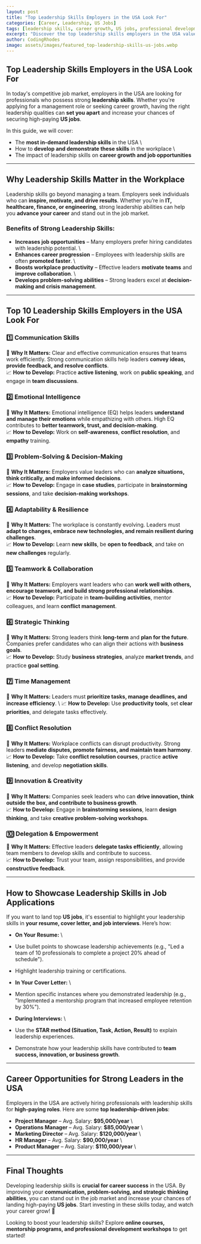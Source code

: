 ```yaml
---
layout: post
title: "Top Leadership Skills Employers in the USA Look For"
categories: [Career, Leadership, US Jobs]
tags: [leadership skills, career growth, US jobs, professional development, workplace success]
excerpt: "Discover the top leadership skills employers in the USA value the most. Learn how to develop these skills and increase your chances of securing high-paying US jobs."
author: CodingRhodes
image: assets/images/featured_top-leadership-skills-us-jobs.webp
---
```


## Top Leadership Skills Employers in the USA Look For  

In today's competitive job market, employers in the USA are looking for professionals who possess strong **leadership skills**. Whether you're applying for a management role or seeking career growth, having the right leadership qualities can **set you apart** and increase your chances of securing high-paying **US jobs**.

In this guide, we will cover:
-  The **most in-demand leadership skills** in the USA  \
-  How to **develop and demonstrate these skills** in the workplace  \
-  The impact of leadership skills on **career growth and job opportunities**  

---

## Why Leadership Skills Matter in the Workplace  

Leadership skills go beyond managing a team. Employers seek individuals who can **inspire, motivate, and drive results**. Whether you’re in **IT, healthcare, finance, or engineering**, strong leadership abilities can help you **advance your career** and stand out in the job market.

### Benefits of Strong Leadership Skills:
  -  **Increases job opportunities** – Many employers prefer hiring candidates with leadership potential.  \
  -  **Enhances career progression** – Employees with leadership skills are often **promoted faster**.  \
  -  **Boosts workplace productivity** – Effective leaders **motivate teams** and **improve collaboration**.  \
  -  **Develops problem-solving abilities** – Strong leaders excel at **decision-making and crisis management**.  

---

## Top 10 Leadership Skills Employers in the USA Look For  

### 1️⃣ Communication Skills  
📍 **Why It Matters:** Clear and effective communication ensures that teams work efficiently. Strong communication skills help leaders **convey ideas, provide feedback, and resolve conflicts**.  \
📈 **How to Develop:** Practice **active listening**, work on **public speaking**, and engage in **team discussions**.  

### 2️⃣ Emotional Intelligence  
📍 **Why It Matters:** Emotional intelligence (EQ) helps leaders **understand and manage their emotions** while empathizing with others. High EQ contributes to **better teamwork, trust, and decision-making**.  \
📈 **How to Develop:** Work on **self-awareness**, **conflict resolution**, and **empathy** training.  

### 3️⃣ Problem-Solving & Decision-Making  
📍 **Why It Matters:** Employers value leaders who can **analyze situations, think critically, and make informed decisions**.  \
📈 **How to Develop:** Engage in **case studies**, participate in **brainstorming sessions**, and take **decision-making workshops**.  

### 4️⃣ Adaptability & Resilience  
📍 **Why It Matters:** The workplace is constantly evolving. Leaders must **adapt to changes, embrace new technologies, and remain resilient during challenges**.  \
📈 **How to Develop:** Learn **new skills**, be **open to feedback**, and take on **new challenges** regularly.  

### 5️⃣ Teamwork & Collaboration  
📍 **Why It Matters:** Employers want leaders who can **work well with others, encourage teamwork, and build strong professional relationships**.  \
📈 **How to Develop:** Participate in **team-building activities**, mentor colleagues, and learn **conflict management**.  

### 6️⃣ Strategic Thinking  
📍 **Why It Matters:** Strong leaders think **long-term** and **plan for the future**. Companies prefer candidates who can align their actions with **business goals**.  \
📈 **How to Develop:** Study **business strategies**, analyze **market trends**, and practice **goal setting**.  

### 7️⃣ Time Management  
📍 **Why It Matters:** Leaders must **prioritize tasks, manage deadlines, and increase efficiency**. \ 
📈 **How to Develop:** Use **productivity tools**, set **clear priorities**, and delegate tasks effectively.  

### 8️⃣ Conflict Resolution  
📍 **Why It Matters:** Workplace conflicts can disrupt productivity. Strong leaders **mediate disputes, promote fairness, and maintain team harmony**.  \
📈 **How to Develop:** Take **conflict resolution courses**, practice **active listening**, and develop **negotiation skills**.  

### 9️⃣ Innovation & Creativity  
📍 **Why It Matters:** Companies seek leaders who can **drive innovation, think outside the box, and contribute to business growth**.  \
📈 **How to Develop:** Engage in **brainstorming sessions**, learn **design thinking**, and take **creative problem-solving workshops**.  

### 🔟 Delegation & Empowerment  
📍 **Why It Matters:** Effective leaders **delegate tasks efficiently**, allowing team members to develop skills and contribute to success.  \
📈 **How to Develop:** Trust your team, assign responsibilities, and provide **constructive feedback**.  

---

## How to Showcase Leadership Skills in Job Applications  

If you want to land top **US jobs**, it's essential to highlight your leadership skills in **your resume, cover letter, and job interviews**. Here’s how:  

-  **On Your Resume:**  \
- Use bullet points to showcase leadership achievements (e.g., "Led a team of 10 professionals to complete a project 20% ahead of schedule").  
- Highlight leadership training or certifications.  

-  **In Your Cover Letter:**  \
- Mention specific instances where you demonstrated leadership (e.g., "Implemented a mentorship program that increased employee retention by 30%").  

-  **During Interviews:**  \
- Use the **STAR method (Situation, Task, Action, Result)** to explain leadership experiences.  
- Demonstrate how your leadership skills have contributed to **team success, innovation, or business growth**.  

---

## Career Opportunities for Strong Leaders in the USA  

Employers in the USA are actively hiring professionals with leadership skills for **high-paying roles**. Here are some **top leadership-driven jobs**:

-  **Project Manager** – Avg. Salary: **$95,000/year**  \
-  **Operations Manager** – Avg. Salary: **$85,000/year**  \
-  **Marketing Director** – Avg. Salary: **$120,000/year**  \
-  **HR Manager** – Avg. Salary: **$90,000/year**  \
-  **Product Manager** – Avg. Salary: **$110,000/year**  \

---

## Final Thoughts  

Developing leadership skills is **crucial for career success** in the USA. By improving your **communication, problem-solving, and strategic thinking abilities**, you can stand out in the job market and increase your chances of landing high-paying **US jobs**. Start investing in these skills today, and watch your career grow! 🚀  

Looking to boost your leadership skills? Explore **online courses, mentorship programs, and professional development workshops** to get started!  

